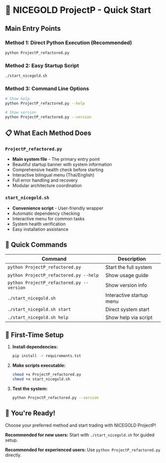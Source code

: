 # 🚀 NICEGOLD ProjectP - Quick Start

## Main Entry Points

### Method 1: Direct Python Execution (Recommended)
```bash
python ProjectP_refactored.py
```

### Method 2: Easy Startup Script
```bash
./start_nicegold.sh
```

### Method 3: Command Line Options
```bash
# Show help
python ProjectP_refactored.py --help

# Show version
python ProjectP_refactored.py --version
```

## 📋 What Each Method Does

### `ProjectP_refactored.py`
- **Main system file** - The primary entry point
- Beautiful startup banner with system information
- Comprehensive health check before starting
- Interactive bilingual menu (Thai/English)
- Full error handling and recovery
- Modular architecture coordination

### `start_nicegold.sh`
- **Convenience script** - User-friendly wrapper
- Automatic dependency checking
- Interactive menu for common tasks
- System health verification
- Easy installation assistance

## 🎯 Quick Commands

| Command | Description |
|---------|-------------|
| `python ProjectP_refactored.py` | Start the full system |
| `python ProjectP_refactored.py --help` | Show usage guide |
| `python ProjectP_refactored.py --version` | Show version info |
| `./start_nicegold.sh` | Interactive startup menu |
| `./start_nicegold.sh start` | Direct system start |
| `./start_nicegold.sh help` | Show help via script |

## 🔧 First-Time Setup

1. **Install dependencies:**
   ```bash
   pip install -r requirements.txt
   ```

2. **Make scripts executable:**
   ```bash
   chmod +x ProjectP_refactored.py
   chmod +x start_nicegold.sh
   ```

3. **Test the system:**
   ```bash
   python ProjectP_refactored.py --version
   ```

## 🎉 You're Ready!

Choose your preferred method and start trading with NICEGOLD ProjectP! 

**Recommended for new users:** Start with `./start_nicegold.sh` for guided setup.

**Recommended for experienced users:** Use `python ProjectP_refactored.py` directly.
